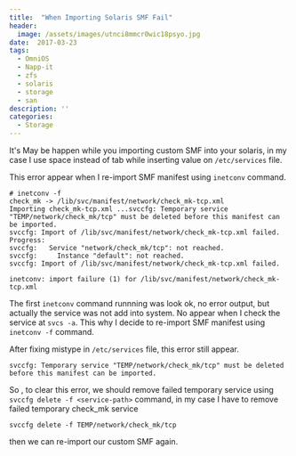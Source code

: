 ```yaml
---
title:  "When Importing Solaris SMF Fail"
header:
  image: /assets/images/utnci8mmcr0wic18psyo.jpg
date:  2017-03-23
tags:
  - OmniOS
  - Napp-it
  - zfs
  - solaris
  - storage
  - san
description: ''
categories:
  - Storage
---
```

It's May be happen while you importing custom SMF into your solaris, in my case I use space instead of tab while inserting value on `/etc/services` file.

This error appear when I re-import SMF manifest using `inetconv` command.

```
# inetconv -f
check_mk -> /lib/svc/manifest/network/check_mk-tcp.xml
Importing check_mk-tcp.xml ...svccfg: Temporary service "TEMP/network/check_mk/tcp" must be deleted before this manifest can be imported.
svccfg: Import of /lib/svc/manifest/network/check_mk-tcp.xml failed.  Progress:
svccfg:   Service "network/check_mk/tcp": not reached.
svccfg:     Instance "default": not reached.
svccfg: Import of /lib/svc/manifest/network/check_mk-tcp.xml failed.

inetconv: import failure (1) for /lib/svc/manifest/network/check_mk-tcp.xml
```

The first `inetconv` command runnning was look ok, no error output, but actually the service was not add into system. No appear when I check the service at `svcs -a`. This why I decide to re-import SMF manifest using `inetconv -f` command.

After fixing mistype in `/etc/services` file, this error still appear.

```
svccfg: Temporary service "TEMP/network/check_mk/tcp" must be deleted before this manifest can be imported.
```
So , to clear this error, we should remove failed temporary service using `svccfg delete -f <service-path>` command, in my case I have to remove failed temporary check_mk service

```
svccfg delete -f TEMP/network/check_mk/tcp
```

then we can re-import our custom SMF again.
